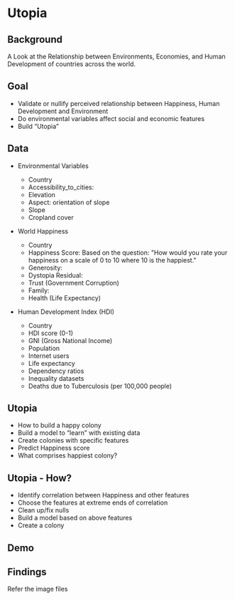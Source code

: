 # Utopia

## Background

A Look at the Relationship between Environments, Economies, and Human Development of countries across the world.

## Goal

* Validate or nullify perceived relationship between Happiness, Human Development and Environment
* Do environmental variables affect social and economic features
* Build “Utopia”

## Data

* Environmental Variables
   * Country
   * Accessibility_to_cities: 
   * Elevation
   * Aspect: orientation of slope
   * Slope
   * Cropland cover
   
* World Happiness
  * Country
  * Happiness Score: Based on the question: "How would you rate your happiness on a scale of 0 to 10 where 10 is the happiest."
  * Generosity: 
  * Dystopia Residual:
  * Trust (Government Corruption)
  * Family: 
  * Health (Life Expectancy)

* Human Development Index (HDI)
  * Country
  * HDI score (0-1)
  * GNI (Gross National Income)
  * Population
  * Internet users
  * Life expectancy
  * Dependency ratios
  * Inequality datasets
  * Deaths due to Tuberculosis (per 100,000 people)
  
##  Utopia

* How to build a happy colony 
* Build a model to “learn” with existing data
* Create colonies with specific features
* Predict Happiness score
* What comprises happiest colony?

## Utopia - How?

* Identify correlation between Happiness and other features
* Choose the features at extreme ends of correlation
* Clean up/fix nulls
* Build a model based on above features
* Create a colony


## Demo



## Findings

Refer the image files
